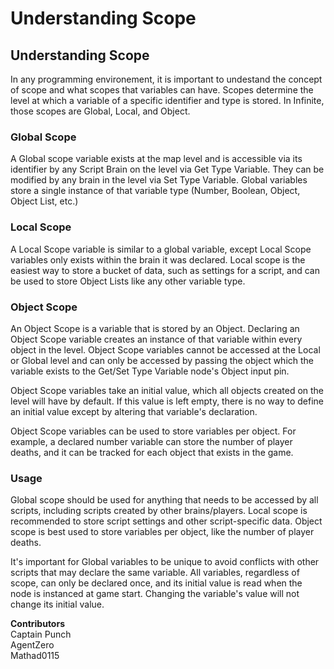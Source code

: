 # Understanding Scope

## Understanding Scope

In any programming environement, it is important to undestand the concept of scope and what scopes that variables can have. Scopes determine the level at which a variable of a specific identifier and type is stored. In Infinite, those scopes are Global, Local, and Object.

### Global Scope

A Global scope variable exists at the map level and is accessible via its identifier by any Script Brain on the level via Get Type Variable. They can be modified by any brain in the level via Set Type Variable. Global variables store a single instance of that variable type (Number, Boolean, Object, Object List, etc.)

### Local Scope

A Local Scope variable is similar to a global variable, except Local Scope variables only exists within the brain it was declared. Local scope is the easiest way to store a bucket of data, such as settings for a script, and can be used to store Object Lists like any other variable type.

### Object Scope

An Object Scope is a variable that is stored by an Object. Declaring an Object Scope variable creates an instance of that variable within every object in the level. Object Scope variables cannot be accessed at the Local or Global level and can only be accessed by passing the object which the variable exists to the Get/Set Type Variable node's Object input pin.

Object Scope variables take an initial value, which all objects created on the level will have by default. If this value is left empty, there is no way to define an initial value except by altering that variable's declaration.

Object Scope variables can be used to store variables per object. For example, a declared number variable can store the number of player deaths, and it can be tracked for each object that exists in the game.

### Usage

Global scope should be used for anything that needs to be accessed by all scripts, including scripts created by other brains/players. Local scope is recommended to store script settings and other script-specific data. Object scope is best used to store variables per object, like the number of player deaths.

It's important for Global variables to be unique to avoid conflicts with other scripts that may declare the same variable. All variables, regardless of scope, can only be declared once, and its initial value is read when the node is instanced at game start. Changing the variable's value will not change its initial value.

**Contributors**\
Captain Punch\
AgentZero\
Mathad0115
